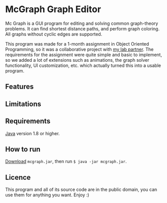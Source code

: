 # McGraph Graph Editor

Mc Graph is a GUI program for editing and solving common graph-theory problems. It can find shortest distance paths, and perform graph coloring. All graphs without cyclic edges are supported.

This program was made for a 1-month assignment in Object Oriented Programming, so it was a collaborative project with [my lab partner](https://github.com/janaheit). The requirements for the assignment were quite simple and basic to implement, so we added a lot of extensions such as animations, the graph solver functionality, UI customization, etc. which actually turned this into a usable program.

## Features

## Limitations

## Requirements

[Java](https://www.java.com/en/download/) version 1.8 or higher.

## How to run

[Download]() `mcgraph.jar`, then run `$ java -jar mcgraph.jar`.

## Licence

This program and all of its source code are in the public domain, you can use them for anything you want. Enjoy :)
